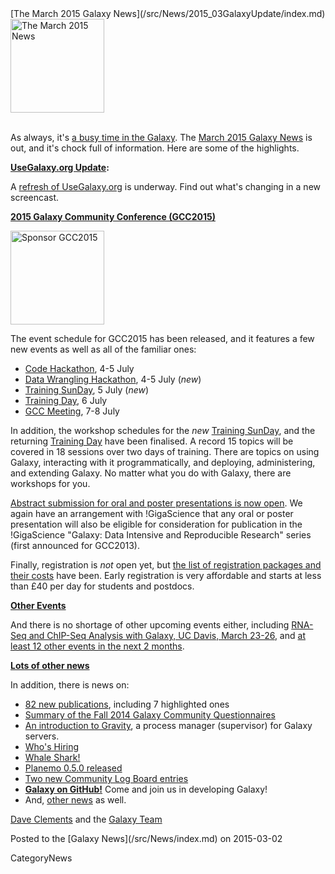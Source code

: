 <div class='newsItemHeader'>[The March 2015 Galaxy News](/src/News/2015_03GalaxyUpdate/index.md)</div>

<div class='right'>
<a href='/src/GalaxyUpdates/2015_03/index.md'><img src="/src/Images/Logos/GalaxyUpdate200.png" alt="The March 2015 News" width=150 /></a><br /><br />
</div>

As always, it's [a busy time in the Galaxy](/src/GalaxyUpdates/2015_03/index.md).   The [March 2015 Galaxy News](/src/GalaxyUpdates/2015_03/index.md) is out, and it's chock full of information.  Here are some of the highlights.

**[UseGalaxy.org Update](/src/GalaxyUpdates/2015_03/index.md#usegalaxyorg-update):**

A [refresh of UseGalaxy.org](/src/GalaxyUpdates/2015_03/index.md#usegalaxyorg-update) is underway.  Find out what's changing in a new screencast.


**[2015 Galaxy Community Conference (GCC2015)](/src/GalaxyUpdates/2015_03/index.md#gcc2015-6-8-july-norwich-uk)**

<div class='right'>
<a href='/src/GalaxyUpdates/2015_03/index.md#gcc2015-6-8-july-norwich-uk'><img src="/src/Images/Logos/GCC2015LogoWide600.png" alt="Sponsor GCC2015" width="150" /></a><br />
</div>

The event schedule for GCC2015 has been released, and it features a few new events as well as all of the familiar ones:

* [Code Hackathon](/src/GalaxyUpdates/2015_03/index.md#code-hackathon), 4-5 July
* [Data Wrangling Hackathon](/src/GalaxyUpdates/2015_03/index.md#data-wrangling-hackathon), 4-5 July (*new*)
* [Training SunDay](/src/GalaxyUpdates/2015_03/index.md#training-sunday), 5 July (*new*)
* [Training Day](/src/GalaxyUpdates/2015_03/index.md#training-monday), 6 July
* [GCC Meeting](/src/GalaxyUpdates/2015_03/index.md#abstract-submission-is-now-open), 7-8 July

In addition, the workshop schedules for the *new* [Training SunDay](/src/GalaxyUpdates/2015_03/index.md#training-sunday), and the returning [Training Day](/src/GalaxyUpdates/2015_03/index.md#training-monday) have been finalised.  A record 15 topics will be covered in 18 sessions over two days of training.  There are topics on using Galaxy, interacting with it programmatically, and deploying, administering, and extending Galaxy. No matter what you do with Galaxy, there are workshops for you.

[Abstract submission for oral and poster presentations is now open](/src/GalaxyUpdates/2015_03/index.md#abstract-submission-is-now-open).  We again have an arrangement with !GigaScience that any oral or poster presentation will also be eligible for consideration for publication in the !GigaScience "Galaxy: Data Intensive and Reproducible Research" series (first announced for GCC2013).

Finally, registration is *not* open yet, but [the list of registration packages and their costs](/src/GalaxyUpdates/2015_03/index.md#early-registration-opens-in-march) have been.   Early registration is very affordable and starts at less than £40 per day for students and postdocs. 

**[Other Events](/src/GalaxyUpdates/2015_03/index.md#other-events)**

And there is no shortage of other upcoming events either, including [RNA-Seq and ChIP-Seq Analysis with Galaxy, UC Davis, March 23-26](/src/GalaxyUpdates/2015_03/index.md#rna-seq-and-chip-seq-analysis-with-galaxy-uc-davis-march-23-26), and [at least 12 other events in the next 2 months](/src/GalaxyUpdates/2015_03/index.md#other-events).

**[Lots of other news](/src/GalaxyUpdates/2015_03/index.md)**

In addition, there is news on:
* [82 new publications](/src/GalaxyUpdates/2015_03/index.md#new-papers), including 7 highlighted ones
* [Summary of the Fall 2014 Galaxy Community Questionnaires](/src/GalaxyUpdates/2015_03/index.md#fall-2014-questionnaire-summaries)
* [An introduction to Gravity](/src/GalaxyUpdates/2015_03/index.md#gravity), a process manager (supervisor) for Galaxy servers.
* [Who's Hiring](/src/GalaxyUpdates/2015_03/index.md#whos-hiring)
* [Whale Shark!](/src/GalaxyUpdates/2015_03/index.md#whale-shark)
* [Planemo 0.5.0 released](/src/GalaxyUpdates/2015_03/index.md#planemo-050)
* [Two new Community Log Board entries](/src/GalaxyUpdates/2015_03/index.md#galaxy-community-hubs)
* **[Galaxy on GitHub!](/src/GalaxyUpdates/2015_03/index.md#galaxy-github)** Come and join us in developing Galaxy!
* And, [other news](/src/GalaxyUpdates/2015_03/index.md#other-news) as well.

[Dave Clements](/src/DaveClements/index.md) and the [Galaxy Team](/src/GalaxyTeam/index.md)

<div class='newsItemFooter'>Posted to the [Galaxy News](/src/News/index.md) on 2015-03-02 </div>

CategoryNews
